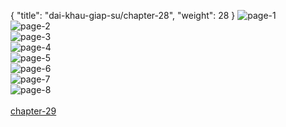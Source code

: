 { "title": "dai-khau-giap-su/chapter-28", "weight": 28 }
<img src="dai-khau-giap-su_0028_01-3192adf4c6658b53c3235c251987046f.webp" alt="page-1" origin="http://1.bp.blogspot.com/-2BrzbIukt6g/WYXDvenORdI/AAAAAAAAcmI/-ikNct3Q6609WFx3BkcONcfp7A10MtJUACLcBGAs/s1600/1.jpg?imgmax=0"><br/>
<img src="dai-khau-giap-su_0028_02-74ede8e1b2e7e3479ba02643d9c7eabe.webp" alt="page-2" origin="http://1.bp.blogspot.com/-rFkzhJDsi2s/WYXDvdepRMI/AAAAAAAAcmE/kC-WaqLS3rYh1Q4TnH9ui0Qu71CWYbAdgCLcBGAs/s1600/2.jpg?imgmax=0"><br/>
<img src="dai-khau-giap-su_0028_03-89cbe3f1b6acd22917d084142f2afbf6.webp" alt="page-3" origin="http://1.bp.blogspot.com/-dM-bDJRU49U/WYXDxPx4RuI/AAAAAAAAcmQ/DbJ3jSoKeo8P0DcNC0mwPuwq7b0jzmozgCLcBGAs/s1600/3.jpg?imgmax=0"><br/>
<img src="dai-khau-giap-su_0028_04-f1fe98d4d9ee340825f59302d78d3aa5.webp" alt="page-4" origin="http://1.bp.blogspot.com/-lxkw3R1BZZk/WYXDxX-OHvI/AAAAAAAAcmU/aXDn7Y6mRzUgJA4UfQT4OofWNa7t9d1BACLcBGAs/s1600/4.jpg?imgmax=0"><br/>
<img src="dai-khau-giap-su_0028_05-b9bd35eb729ff88706af9c0706c86974.webp" alt="page-5" origin="http://1.bp.blogspot.com/-GEmLfMzKLz8/WYXDx-NkJtI/AAAAAAAAcmY/-NjvAez8vDwP-x-WBkZRnMBt3m3nzWepQCLcBGAs/s1600/5.jpg?imgmax=0"><br/>
<img src="dai-khau-giap-su_0028_06-d5dcf7bbafc8c2180406df6e07f673f8.webp" alt="page-6" origin="http://1.bp.blogspot.com/-R7Y8L-TeDZs/WYXDx_lV0SI/AAAAAAAAcmc/_4CTurNvPcAcxfLZdNTos0lJNUTCZiUOgCLcBGAs/s1600/6.jpg?imgmax=0"><br/>
<img src="dai-khau-giap-su_0028_07-deb1cfaf4048469995dc2da4152047b1.webp" alt="page-7" origin="http://1.bp.blogspot.com/-t-d1YQiknrg/WYXDyVx-JBI/AAAAAAAAcmg/DgY6wuV6zMMR_8hqJuY2N6IEyZjDNHb5QCLcBGAs/s1600/7.jpg?imgmax=0"><br/>
<img src="dai-khau-giap-su_0028_08-fda7c42b53495bb5b643d2bea3f3e9fa.webp" alt="page-8" origin="http://1.bp.blogspot.com/-aQwo8rzD-oU/WYXDy5rceyI/AAAAAAAAcmk/I41lgLcTFjoavRMw6quE8-gLthT70j63ACLcBGAs/s1600/8.jpg?imgmax=0"><br/>
<br/><a class="nextchap" href="/dai-khau-giap-su/chapter-29">chapter-29</a>
